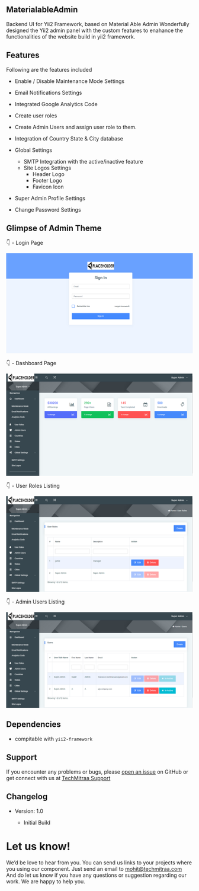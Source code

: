 ## MaterialableAdmin
Backend UI for Yii2 Framework, based on Material Able Admin
Wonderfully designed the Yii2 admin panel with the custom features to enahance the functionalities of the website build in yii2 framework.

## Features 

Following are the features included 

- Enable / Disable Maintenance Mode Settings
- Email Notifications Settings
- Integrated Google Analytics Code
- Create user roles 
- Create Admin Users and assign user role to them.
- Integration of Country State & City database
- Global Settings 
    - SMTP Integration with the active/inactive feature
    - Site Logos Settings
        - Header Logo 
        - Footer Logo 
        - Favicon Icon

- Super Admin Profile Settings 
- Change Password Settings 

## Glimpse of Admin Theme 

   👇 - Login Page 

![image](https://raw.githubusercontent.com/techmitraa/images/master/MaterialableAdmin/Login.png)

   👇 - Dashboard Page
   
![image](https://raw.githubusercontent.com/techmitraa/images/master/MaterialableAdmin/Dashboard.png)

   👇 - User Roles Listing
   
![image](https://raw.githubusercontent.com/techmitraa/images/master/MaterialableAdmin/User_Roles.png)

   👇 - Admin Users Listing
   
![image](https://raw.githubusercontent.com/techmitraa/images/master/MaterialableAdmin/AdminUsers.png)

## Dependencies

* compitable with `yii2-framework`

## Support

If you encounter any problems or bugs, please <a href="https://github.com/TechMitraaTeam/MaterialableAdmin/issues">open an issue</a> on GitHub or get connect with us at [TechMitraa Support](https://www.techmitraa.com/contact.html ) 

## Changelog

- Version: 1.0

  * Initial Build

# Let us know!
We’d be love to hear from you. You can send us links to your projects where you using our component. Just send an email to mohit@techmitraa.com And do let us know if you have any questions or suggestion regarding our work. We are happy to help you.
